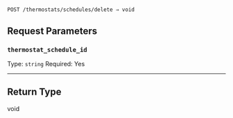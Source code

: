 # 

```
POST /thermostats/schedules/delete ⇒ void
```



## Request Parameters

### `thermostat_schedule_id`

Type: `string`
Required: Yes



***

## Return Type

void
